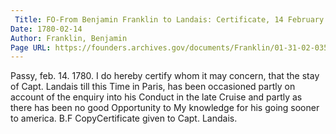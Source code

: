 ```yaml
---
 Title: FO-From Benjamin Franklin to Landais: Certificate, 14 February 1780
Date: 1780-02-14
Author: Franklin, Benjamin
Page URL: https://founders.archives.gov/documents/Franklin/01-31-02-0354
---
```


Passy, feb. 14. 1780.
I do hereby certify whom it may concern, that the stay of Capt. Landais till this Time in Paris, has been occasioned partly on account of the enquiry into his Conduct in the late Cruise and partly as there has been no good Opportunity to My knowledge for his going sooner to america.
B.F
CopyCertificate given to Capt. Landais.

